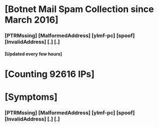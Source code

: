 # [Botnet Mail Spam Collection since March 2016]
### [PTRMssing] [MalformedAddress] [ylmf-pc] [spoof] [InvalidAddress] [.] [.]
#### [Updated every few hours]

# [Counting 92616 IPs]

# [Symptoms] 
###   [PTRMssing] [MalformedAddress] [ylmf-pc] [spoof] [InvalidAddress] [.] [.]
